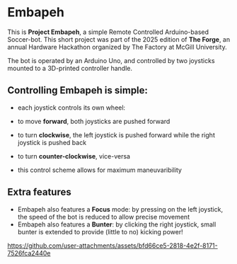 # Embapeh

This is **Project Embapeh**, a simple Remote Controlled Arduino-based Soccer-bot. This short project was part of the 2025 edition of **The Forge**, an annual Hardware Hackathon organized by The Factory at McGill University.

The bot is operated by an Arduino Uno, and controlled by two joysticks mounted to a 3D-printed controller handle.

## Controlling Embapeh is simple:

- each joystick controls its own wheel:
- to move **forward**, both joysticks are pushed forward
- to turn **clockwise**, the left joystick is pushed forward while the right joystick is pushed back
- to turn **counter-clockwise**, vice-versa

- this control scheme allows for maximum maneuvaribility

## Extra features

- Embapeh also features a **Focus** mode: by pressing on the left joystick, the speed of the bot is reduced to allow precise movement
- Embapeh also features a **Bunter**: by clicking the right joystick, small bunter is extended to provide (little to no) kicking power!



https://github.com/user-attachments/assets/bfd66ce5-2818-4e2f-8171-7526fca2440e


